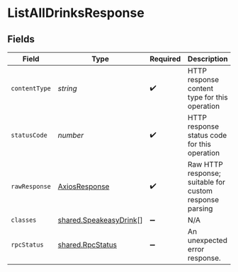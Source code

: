 # ListAllDrinksResponse


## Fields

| Field                                                                   | Type                                                                    | Required                                                                | Description                                                             |
| ----------------------------------------------------------------------- | ----------------------------------------------------------------------- | ----------------------------------------------------------------------- | ----------------------------------------------------------------------- |
| `contentType`                                                           | *string*                                                                | :heavy_check_mark:                                                      | HTTP response content type for this operation                           |
| `statusCode`                                                            | *number*                                                                | :heavy_check_mark:                                                      | HTTP response status code for this operation                            |
| `rawResponse`                                                           | [AxiosResponse](https://axios-http.com/docs/res_schema)                 | :heavy_check_mark:                                                      | Raw HTTP response; suitable for custom response parsing                 |
| `classes`                                                               | [shared.SpeakeasyDrink](../../../sdk/models/shared/speakeasydrink.md)[] | :heavy_minus_sign:                                                      | N/A                                                                     |
| `rpcStatus`                                                             | [shared.RpcStatus](../../../sdk/models/shared/rpcstatus.md)             | :heavy_minus_sign:                                                      | An unexpected error response.                                           |